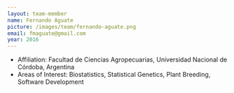 ```yaml
---
layout: team-member
name: Fernando Aguate
picture: /images/team/fernando-aguate.png
email: fmaguate@gmail.com
year: 2016
---
```


- Affiliation: Facultad de Ciencias Agropecuarias, Universidad Nacional de Córdoba, Argentina
- Areas of Interest: Biostatistics, Statistical Genetics, Plant Breeding, Software Development
